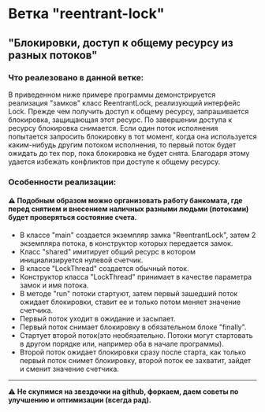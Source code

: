 # Ветка "reentrant-lock"
## "Блокировки, доступ к общему ресурсу из разных потоков"

### Что реалезовано в данной ветке:
В приведенном ниже примере программы демонстрируется реализация "замков" класс ReentrantLock,
реализующий интерфейс Lock. Прежде чем получить доступ к общему ресурсу, запрашивается
блокировка, защищающая этот ресурс. По завершении доступа к ресурсу блокировка
снимается. Если один поток исполнения попытается запросить блокировку в тот
момент, когда она используется каким-нибудь другим потоком исполнения, то первый
поток будет ожидать до тех пор, пока блокировка не будет снята. Благодаря
этому удается избежать конфликтов при доступе к общему ресурсу.

### Особенности реализации:
#### :warning: Подобным образом можно организовать работу банкомата, где перед снятием и внесением наличных разными людьми (потоками) будет проверяться состояние счета.
- В классе "main" создается экземпляр замка "ReentrantLock", затем 2 экземпляра потока, в конструктор которых передается замок.
- Класс "shared" имитирует общий ресурс в котором инициализируется нулевой счетчик.
- В классе "LockThread" создается обычный поток.
- Конструктор класса "LockThread" принимает в качестве параметра замок и имя потока.
- В методе "run" потоки стартуют, затем первый зашедший поток ожидает блокировки, ставит ее и только потом меняет значение счетчика.
- Первый поток уходит в ожидание и засыпает.
- Первый поток снимает блокировку в обязательном блоке "finally".
- Стартует второй поток(это необязательно. Потоки могут стартовать в другом порядке или, например оба в начале программы).
- Второй поток ожидает блокировки сразу после старта, как только первый поток снимет блокировку, второй поток ее захватит, зайдет и сменит значение счетчика.



**********************************************************************

:warning: **Не скупимся на звездочки на github, форкаем, даем советы по улучшению и оптимизации (всегда рад).**
